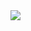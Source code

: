 <img with=100% src="file:///C:/Users/55619/Downloads/Navy%20Blue%20Geometric%20Technology%20LinkedIn%20Banner.png"> 
